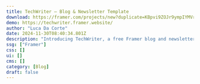 ```yaml
---
title: TechWriter — Blog & Newsletter Template
download: https://framer.com/projects/new?duplicate=KBpvi9ZOJr9ympIYMVrS&via=lucadacorte&duplicateType=siteTemplate
demo: https://techwriter.framer.website/
author: "Luca Da Corte"
date: 2024-11-30T08:40:34.801Z
description: "Introducing TechWriter, a free Framer blog and newsletter template that brings a sleek, dark-themed aesthetic to your online publications."
ssg: ["Framer"]
css: []
ui: []
cms: []
category: [Blog]
draft: false
---
```

